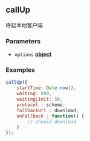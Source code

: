 <!-- Generated by documentation.js. Update this documentation by updating the source code. -->

## callUp

呼起本地客户端

### Parameters

-   `options` **[object][1]** 

### Examples

```javascript
callUp({
	startTime: Date.now(),
	waiting: 800,
	waitingLimit: 50,
	protocol : scheme,
	fallbackUrl : download,
	onFallback : function() {
		// should download
	}
});
```

[1]: https://developer.mozilla.org/docs/Web/JavaScript/Reference/Global_Objects/Object

